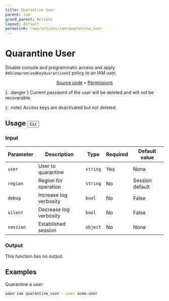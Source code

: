 ```yaml
---
title: Quarantine User
parent: iam
grand_parent: Actions
layout: default
permalink: /aws/actions/iam/quarantine_user
---
```


# Quarantine User

Disable console and programmatic access and apply `AWSCompromisedKeyQuarantineV2` policy to an IAM user.<br/>

<p align="center">
   <a href="https://github.com/avtomat-hub/avtomat-aws/tree/main/avtomat_aws/iam/quarantine_user.py">Source code</a> •
   <a href="/aws/permissions/iam/quarantine_user">Permissions</a>
</p>

{: .danger }
Current password of the user will be deleted and will not be recoverable.<br/>

{: .note}
Access keys are deactivated but not deleted.

## Usage <button id="toggleButton" class="btn fs-3" onclick="toggleTables()">CLI</button>

### Input

| Parameter | Description            | Type     | Required | Default value   |
|-----------|------------------------|----------|----------|-----------------|
| `user`    | User to quarantine     | `string` | Yes      | None            |
| `region`  | Region for operation   | `string` | No       | Session default |
| `debug`   | Increase log verbosity | `bool`   | No       | False           |
| `silent`  | Decrease log verbosity | `bool`   | No       | False           |
| `session` | Established session    | `object` | No       | None            |

### Output

This function has no output.

<div markdown="1" id="cli" style="display: block;">

## Examples

Quarantine a user:

```bash
aaws iam quarantine_user --user acme-user
```

</div>

<div markdown="1" id="prog" style="display: none;">

## Examples

Quarantine a user:

```python
from avtomat_aws import iam

response = iam.quarantine_user(user='acme-user')
```

</div>

<script>
  function toggleTables() {
    var cli = document.getElementById("cli");
    var prog = document.getElementById("prog");
    var toggleButton = document.getElementById("toggleButton");
    if (cli.style.display === "none") {
      cli.style.display = "block";
      prog.style.display = "none";
      toggleButton.innerHTML = "CLI";
    } else {
      cli.style.display = "none";
      prog.style.display = "block";
      toggleButton.innerHTML = "Programmatic";
    } 
  }
</script>
